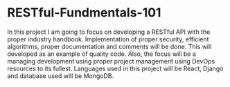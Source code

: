 # RESTful-Fundmentals-101
In this project I am going to focus on developing a RESTful API with the proper industry handbook. Implementation of proper security, efficient algorithms, proper documentation and comments will be done. This will developed as an example of quality code.   Also, the focus will be a managing development using proper project management using DevOps resources to its fullest.   Languages used in this project will be React, Django and database used will be MongoDB.
